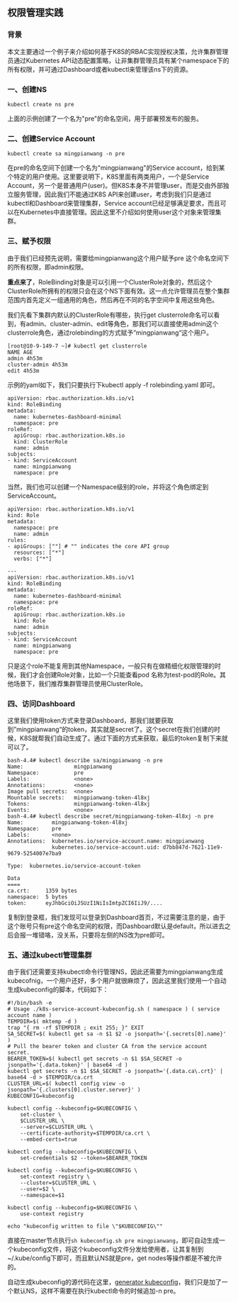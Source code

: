 
## 权限管理实践

### 背景
本文主要通过一个例子来介绍如何基于K8S的RBAC实现授权决策，允许集群管理员通过Kubernetes API动态配置策略，让非集群管理员具有某个namespace下的所有权限，并可通过Dashboard或者kubectl来管理该ns下的资源。

### 一、创建NS

```
kubectl create ns pre
```

上面的示例创建了一个名为"pre"的命名空间，用于部署预发布的服务。

### 二、创建Service Account

```
kubectl create sa mingpianwang -n pre
```

在pre的命名空间下创建一个名为"mingpianwang"的Service account，给到某个特定的用户使用。这里要说明下，K8S里面有两类用户，一个是Service Account，另一个是普通用户(user)。但K8S本身不并管理user，而是交由外部独立服务管理，因此我们不能通过K8S API来创建user，考虑到我们只是通过kubectl和Dashboard来管理集群，Service account已经足够满足要求，而且可以在Kubernetes中直接管理。因此这里不介绍如何使用user这个对象来管理集群。

### 三、赋予权限

由于我们已经预先说明，需要给mingpianwang这个用户赋予pre 这个命名空间下的所有权限，即admin权限。

**重点来了**，RoleBinding对象是可以引用一个ClusterRole对象的，然后这个ClusterRole所拥有的权限只会在这个NS下面有效。这一点允许管理员在整个集群范围内首先定义一组通用的角色，然后再在不同的名字空间中复用这些角色。

我们先看下集群内默认的ClusterRole有哪些，执行get clusterrole命名可以看到，有admin、cluster-admin、edit等角色，那我们可以直接使用admin这个clusterrole角色，通过rolebinding的方式赋予”mingpianwang“这个用户。

```
[root@10-9-149-7 ~]# kubectl get clusterrole
NAME AGE
admin 4h53m
cluster-admin 4h53m
edit 4h53m
```

示例的yaml如下，我们只要执行下kubectl apply -f rolebinding.yaml 即可。

```
apiVersion: rbac.authorization.k8s.io/v1
kind: RoleBinding
metadata:
  name: kubernetes-dashboard-minimal
  namespace: pre
roleRef:
  apiGroup: rbac.authorization.k8s.io
  kind: ClusterRole
  name: admin
subjects:
- kind: ServiceAccount
  name: mingpianwang
  namespace: pre
```

当然，我们也可以创建一个Namespace级别的role，并将这个角色绑定到ServiceAccount。

```
apiVersion: rbac.authorization.k8s.io/v1
kind: Role
metadata:
  namespace: pre
  name: admin
rules:
- apiGroups: [""] # "" indicates the core API group
  resources: ["*"]
  verbs: ["*"]

---
apiVersion: rbac.authorization.k8s.io/v1
kind: RoleBinding
metadata:
  name: kubernetes-dashboard-minimal
  namespace: pre
roleRef:
  apiGroup: rbac.authorization.k8s.io
  kind: Role
  name: admin
subjects:
- kind: ServiceAccount
  name: mingpianwang
  namespace: pre

```
只是这个role不能复用到其他Namespace，一般只有在做精细化权限管理的时候，我们才会创建Role对象，比如一个只能查看pod 名称为test-pod的Role。其他场景下，我们推荐集群管理员使用ClusterRole。

### 四、访问Dashboard

这里我们使用token方式来登录Dashboard，那我们就要获取到”mingpianwang“的token，其实就是secret了。这个secret在我们创建的时候，K8S就帮我们自动生成了。通过下面的方式来获取，最后的token复制下来就可以了。

```
bash-4.4# kubectl describe sa/mingpianwang -n pre
Name:                mingpianwang
Namespace:           pre
Labels:              <none>
Annotations:         <none>
Image pull secrets:  <none>
Mountable secrets:   mingpianwang-token-4l8xj
Tokens:              mingpianwang-token-4l8xj
Events:              <none>
bash-4.4# kubectl describe secret/mingpianwang-token-4l8xj -n pre
Name:         mingpianwang-token-4l8xj
Namespace:    pre
Labels:       <none>
Annotations:  kubernetes.io/service-account.name: mingpianwang
              kubernetes.io/service-account.uid: d7bb847d-7621-11e9-9679-5254007e7ba9

Type:  kubernetes.io/service-account-token

Data
====
ca.crt:     1359 bytes
namespace:  5 bytes
token:      eyJhbGciOiJSUzI1NiIsImtpZCI6IiJ9/....
```
复制到登录框，我们发现可以登录到Dashboard首页，不过需要注意的是，由于这个账号只有pre这个命名空间的权限，而Dashboard默认是default，所以进去之后会报一堆错咯，没关系，只要将左侧的NS改为pre即可。

### 五、通过kubectl管理集群

由于我们还需要支持kubectl命令行管理NS，因此还需要为mingpianwang生成kubecofnig，一个用户还好，多个用户就很麻烦了，因此这里我们使用一个自动生成kubeconfig的脚本，代码如下：

```
#!/bin/bash -e
# Usage ./k8s-service-account-kubeconfig.sh ( namespace ) ( service account name )
TEMPDIR=$( mktemp -d )
trap "{ rm -rf $TEMPDIR ; exit 255; }" EXIT
SA_SECRET=$( kubectl get sa -n $1 $2 -o jsonpath='{.secrets[0].name}' )
# Pull the bearer token and cluster CA from the service account secret.
BEARER_TOKEN=$( kubectl get secrets -n $1 $SA_SECRET -o jsonpath='{.data.token}' | base64 -d )
kubectl get secrets -n $1 $SA_SECRET -o jsonpath='{.data.ca\.crt}' | base64 -d > $TEMPDIR/ca.crt
CLUSTER_URL=$( kubectl config view -o jsonpath='{.clusters[0].cluster.server}' )
KUBECONFIG=kubeconfig

kubectl config --kubeconfig=$KUBECONFIG \
    set-cluster \
    $CLUSTER_URL \
    --server=$CLUSTER_URL \
    --certificate-authority=$TEMPDIR/ca.crt \
    --embed-certs=true

kubectl config --kubeconfig=$KUBECONFIG \
    set-credentials $2 --token=$BEARER_TOKEN

kubectl config --kubeconfig=$KUBECONFIG \
    set-context registry \
    --cluster=$CLUSTER_URL \
    --user=$2 \
    --namespace=$1

kubectl config --kubeconfig=$KUBECONFIG \
    use-context registry

echo "kubeconfig written to file \"$KUBECONFIG\""
```
直接在master节点执行`sh kubeconfig.sh pre mingpianwang`，即可自动生成一个kubeconfig文件，将这个kubeconfig文件分发给使用者，让其复制到~/.kube/config下即可，而且默认NS就是pre，get nodes等操作都是不被允许的。

自动生成kubeconfig的源代码在这里，[generator kubeconfig](https://gist.github.com/ericchiang/d2a838ddad3f44436ae001a342e1001e)，我们只是加了一个默认NS，这样不需要在执行kubectl命令的时候追加-n pre。
